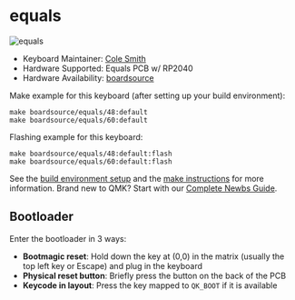 # equals

![equals](https://i.imgur.com/c3adFqs.jpeg)

* Keyboard Maintainer: [Cole Smith](https://github.com/boardsource)
* Hardware Supported: Equals PCB w/ RP2040
* Hardware Availability: [boardsource](https://boardsource.xyz)

Make example for this keyboard (after setting up your build environment):

    make boardsource/equals/48:default
    make boardsource/equals/60:default

Flashing example for this keyboard:

    make boardsource/equals/48:default:flash
    make boardsource/equals/60:default:flash

See the [build environment setup](https://docs.qmk.fm/#/getting_started_build_tools) and the [make instructions](https://docs.qmk.fm/#/getting_started_make_guide) for more information. Brand new to QMK? Start with our [Complete Newbs Guide](https://docs.qmk.fm/#/newbs).

## Bootloader

Enter the bootloader in 3 ways:

* **Bootmagic reset**: Hold down the key at (0,0) in the matrix (usually the top left key or Escape) and plug in the keyboard
* **Physical reset button**: Briefly press the button on the back of the PCB
* **Keycode in layout**: Press the key mapped to `QK_BOOT` if it is available
